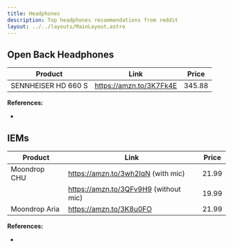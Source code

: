 ```yaml
---
title: Headphones
description: Top headphones recommendations from reddit
layout: ../../layouts/MainLayout.astro
---
```


## Open Back Headphones

| Product             | Link                    | Price  |
| ------------------- | ----------------------- | ------ |
| SENNHEISER HD 660 S | https://amzn.to/3K7Fk4E | 345.88 |

**References:**

-

## IEMs

| Product       | Link                                  | Price |
| ------------- | ------------------------------------- | ----- |
| Moondrop CHU  | https://amzn.to/3wh2IqN (with mic)    | 21.99 |
|               | https://amzn.to/3QFv9H9 (without mic) | 19.99 |
| Moondrop Aria | https://amzn.to/3K8u0FO               | 21.99 |

**References:**

-

